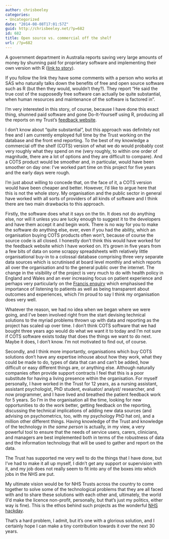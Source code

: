 ```yaml
---
author: chrisbeeley
categories:
- Uncategorized
date: "2014-08-08T17:01:57Z"
guid: http://chrisbeeley.net/?p=682
id: 682
title: Open source vs. commercial off the shelf
url: /?p=682
---
```


A government department in Australia reports saving very large amounts of money by shunning paid for proprietary software and implementing their own version with R ([link to story](http://mobile.itnews.com.au/News/390687,what-immigration-did-with-just-1m-and-open-source-software.aspx)).

If you follow the link they have some comments with a person who works at SAS who naturally talks down the benefits of free and open source software such as R (but then they would, wouldn’t they?). They report “He said the true cost of the supposedly free software can actually be quite substantial, when human resources and maintenance of the software is factored in”.

I’m very interested in this story, of course, because I have done this exact thing, shunned paid software and gone Do-It-Yourself using R, producing all the reports on my Trust’s [feedback website](http://feedback.nottinghamshirehealthcare.nhs.uk/reports).

I don’t know about “quite substantial”, but this approach was definitely not free and I am currently employed full time by the Trust working on the database and the front end reporting. To the best of my knowledge a commercial off the shelf (COTS) version of what we do would probably cost very roughly what they spend on me (very roughly, to within one order of magnitude, there are a lot of options and they are difficult to compare). And a COTS product would be smoother and, in particular, would have been smoother on day one: I’ve worked part time on this project for five years and the early days were rough.

I’m just about willing to concede that, on the face of it, a COTS version would have been cheaper and better. However, I’d like to argue here that this is not the whole story. My organisation and the public sector in general have worked with all sorts of providers of all kinds of software and I think there are two main drawbacks to this approach.

Firstly, the software does what it says on the tin. It does not do anything else, nor will it unless you are lucky enough to suggest it to the developers and have them accept it and begin work. There is no way for you to make the software do anything else, ever, even if you had the ability, which an organisation buying COTS products often won’t, because of course the source code is all closed. I honestly don’t think this would have worked for the feedback website which I have worked on. It’s grown in five years from a few bits of data on some scrappy spreadsheets with relatively little organisational buy-in to a colossal database comprising three very separate data sources which is scrutinised at board level monthly and which reports all over the organisation and to the general public over the internet. The change in the visibility of the project is very much to do with health policy in England and Wales and an ever increasing focus on patient experience and perhaps very particularly on the [Francis enquiry](http://www.midstaffspublicinquiry.com/) which emphasised the importance of listening to patients as well as being transparent about outcomes and experiences, which I’m proud to say I think my organisation does very well.

Whatever the reason, we had no idea when we began where we were going, and I’ve been involved right from the start devising technical solutions to the myriad problems thrown up with data and reporting as the project has scaled up over time. I don’t think COTS software that we had bought three years ago would do what we want it to today and I’m not sure if COTS software exists today that does the things we want to do next. Maybe it does, I don’t know. I’m not motivated to find out, of course.

Secondly, and I think more importantly, organisations which buy COTS solutions don’t have any expertise inhouse about how they work, what they could be made to do, types of data that can and can’t be added, how difficult or easy different things are, or anything else. Although naturally companies often provide support contracts I feel that this is a poor substitute for having a living presence within the organisation. For myself personally, I have worked in the Trust for 12 years, as a nursing assistant, assistant psychologist, PhD student, evaluator/ analyst/ researcher, and now programmer, and I have lived and breathed the patient feedback work for 5 years. So I’m in the organisation all the time, looking for new opportunities to do the work better, getting feedback on the reporting, discussing the technical implications of adding new data sources (and advising on psychometrics, too, with my psychology PhD hat on), and a million other different things. Having knowledge of the Trust and knowledge of the technology in *the same person* is actually, in my view, a very powerful tool to ensure that the needs of service users, carers, clinicians, and managers are best implemented both in terms of the robustness of data and the information technology that will be used to gather and report on the data.

The Trust has supported me very well to do the things that I have done, but I’ve had to make it all up myself, I didn’t get any support or supervision with it, and my job does not really seem to fit into any of the boxes into which jobs in the NHS are put.

My ultimate vision would be for NHS Trusts across the country to come together to solve some of the technological problems that they are all faced with and to share these solutions with each other and, ultimately, the world (I’d make the licence non-profit, personally, but that’s just my politics, either way is fine). This is the ethos behind such projects as the wonderful [NHS hackday](http://nhshackday.com/).

That’s a hard problem, I admit, but it’s one with a glorious solution, and I certainly hope I can make a tiny contribution towards it over the next 30 years.